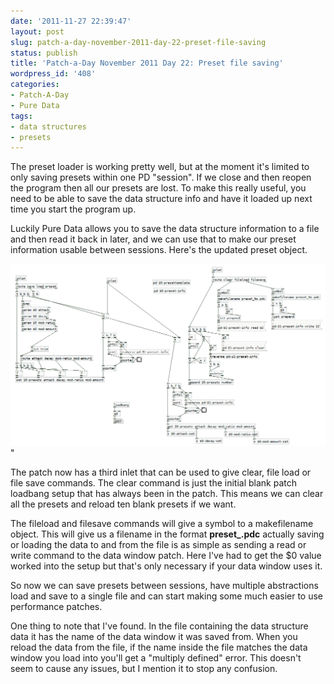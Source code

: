 ```yaml
---
date: '2011-11-27 22:39:47'
layout: post
slug: patch-a-day-november-2011-day-22-preset-file-saving
status: publish
title: 'Patch-a-Day November 2011 Day 22: Preset file saving'
wordpress_id: '408'
categories:
- Patch-A-Day
- Pure Data
tags:
- data structures
- presets
---
```


The preset loader is working pretty well, but at the moment it's limited to only saving presets within one PD "session". If we close and then reopen the program then all our presets are lost. To make this really useful, you need to be able to save the data structure info and have it loaded up next time you start the program up.

Luckily Pure Data allows you to save the data structure information to a file and then read it back in later, and we can use that to make our preset information usable between sessions. Here's the updated preset object.

![Preset data structure files](/a/2011-11-27-patch-a-day-november-2011-day-22-preset-file-saving/preset-file-saving.png)"

The patch now has a third inlet that can be used to give clear, file load or file save commands. The clear command is just the initial blank patch loadbang setup that has always been in the patch. This means we can clear all the presets and reload ten blank presets if we want.

The fileload and filesave commands will give a symbol to a makefilename object. This will give us a filename in the format **preset_<name>.pdc** actually saving or loading the data to and from the file is as simple as sending a read or write command to the data window patch. Here I've had to get the $0 value worked into the setup but that's only necessary if your data window uses it.

So now we can save presets between sessions, have multiple abstractions load and save to a single file and can start making some much easier to use performance patches.

One thing to note that I've found. In the file containing the data structure data it has the name of the data window it was saved from. When you reload the data from the file, if the name inside the file matches the data window you load into you'll get a "multiply defined" error. This doesn't seem to cause any issues, but I mention it to stop any confusion.
